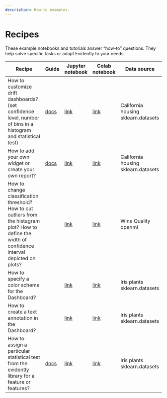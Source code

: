 ```yaml
---
description: How-to examples.
---
```


# Recipes

These example notebooks and tutorials answer “how-to” questions. They help solve specific tasks or adapt Evidently to your needs.  

Recipe | Guide | Jupyter notebook | Colab notebook | Data source 
--- | --- | --- | --- | ---
How to customize drift dashboards? (set confidence level, number of bins in a histogram and statistical test) | [docs](../customization/options-for-data-target-drift.md)| [link](../../../examples/how_to_questions/drift_dashboard_with_options_california_housing.ipynb) | [link](https://colab.research.google.com/drive/1roAyq4DdxBSGyzp0XmmH0zqOHso6Fd6y) | California housing sklearn.datasets 
How to add your own widget or create your own report? | [docs](../customization/add-a-custom-widget-or-tab.md)| [link](https://github.com/evidentlyai/evidently/tree/main/examples/how_to_questions/custom_widget_and_tab_example) | [link](https://colab.research.google.com/drive/1ZYhokqQupQVX0n2boRjyr5cpg_WgFJoL) | California housing sklearn.datasets 
How to change classification threshold? How to cut outliers from the histagram plot? How to define the width of confidence interval depicted on plots?|  | [link](quality_metrics_options_wine.ipynb) | [link](https://colab.research.google.com/drive/1W7l3iAILkMti-3qcBLrU5JrW24lSOMR3) | Wine Quality openml
How to specify a color scheme for the Dashboard?| |[link](https://github.com/evidentlyai/evidently/blob/main/examples/how_to_questions/colour_options_data_drift_iris.ipynb) | [link](https://drive.google.com/file/d/1wjEsHHfspk3b4wtYV_rVEo1dkiVEPDTF/view?usp=sharing) | Iris plants sklearn.datasets
How to create a text annotation in the Dashboard? | | [link](https://github.com/evidentlyai/evidently/blob/main/examples/how_to_questions/text_widget_usage_iris.ipynb)|[link](https://drive.google.com/file/d/1cSXkLLVGJMBR5m_Crf93SsH9Y6K8ztdP/view?usp=sharing)|Iris plants sklearn.datasets
How to assign a particular statistical test from the evidently library for a feature or features?|[docs](../customization/options-for-statistical-tests.md)|[link](https://github.com/evidentlyai/evidently/blob/main/examples/how_to_questions/stat_test_specification_for_data_drift_iris.ipynb)|[link](https://drive.google.com/file/d/17spSGKstYinh97OcR15sKqH-0oGNli1S/view?usp=sharing)|Iris plants sklearn.datasets
